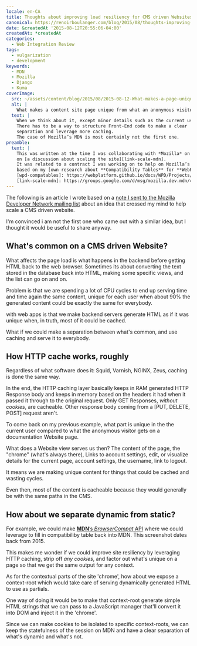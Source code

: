 ```yaml
---
locale: en-CA
title: Thoughts about improving load resiliency for CMS driven Websites
canonical: https://renoirboulanger.com/blog/2015/08/thoughts-improving-load-resiliency-cms-driven-websites/
date: &createdAt '2015-08-12T20:55:06-04:00'
createdAt: *createdAt
categories:
  - Web Integration Review
tags:
  - vulgarization
  - development
keywords:
  - MDN
  - Mozilla
  - Django
  - Kuma
coverImage:
  src: ~/assets/content/blog/2015/08/2015-08-12-What-makes-a-page-unique-1024x921.png
  alt: |
    What makes a content site page unique from what an anonymous visitor can get?
  text: |
    When we think about it, except minor details such as the current user’s info, a web page is pretty much the same for everyone.
    There has to be a way to structure Front-End code to make a clear
    separation and leverage more caching.
    The case of Mozilla’s MDN is most certainly not the first one.
preamble:
  text: |
    This was written at the time I was collaborating with *Mozilla* on the MDN project
    on [a discussion about scaling the site][link-scale-mdn].
    It was related to a contract I was working on to help on Mozilla’s Compatibility tables,
    based on my [own research about **Compatibility Tables** for **WebPlatform Docs**][wpd-compatables].
    [wpd-compatables]: https://webplatform.github.io/docs/WPD/Projects/CompaTables/ "WebPlatform browser compatibility support table"
    [link-scale-mdn]: https://groups.google.com/d/msg/mozilla.dev.mdn/4_bFfpyvYMk/8c6S6cblZ4kJ "RE: Proposal to help scale MDN"
---
```


The following is an article I wrote based on a [note I sent to the Mozilla
Developer Network mailing list][0] about an idea that crossed my mind to help
scale a CMS driven website.

I'm convinced i am not the first one who came out with a similar idea, but I
thought it would be useful to share anyway.

## What's common on a CMS driven Website?

What affects the page load is what happens in the backend before getting HTML
back to the web browser. Sometimes its about converting the text stored in the
database back into HTML, making some specific views, and the list can go on and
on.

Problem is that we are spending a lot of CPU cycles to end up serving time and
time again the same content, unique for each user when about 90% the generated
content could be exactly the same for everybody.

with web apps is that we make backend servers generate HTML as if it was unique
when, in truth, most of it could be cached.

What if we could make a separation between what's common, and use caching and
serve it to everybody.

## How HTTP cache works, roughly

Regardless of what software does it: Squid, Varnish, NGINX, Zeus, caching is
done the same way.

In the end, the HTTP caching layer basically keeps in RAM generated HTTP
Response body and keeps in memory based on the headers it had when it passed it
through to the original request. Only GET Responses, _without cookies_, are
cacheable. Other response body coming from a \[PUT, DELETE, POST\] request
aren't.

To come back on my previous example, what part is unique in the the current user
compared to what the anonymous visitor gets on a documentation Website page.

What does a Website view serves us then? The content of the page, the "chrome"
(what's always there), Links to account settings, edit, or visualize details for
the current page, account settings, the username, link to logout.

It means we are making unique content for things that could be cached and
wasting cycles.

Even then, most of the content is cacheable because they would generally be with
the same paths in the CMS.

## How about we separate dynamic from static?

<app-image figcaption="An example of running a presentation only HTML partial serving specialized service." alt="Experimenting with Django/Kuma and making HTML Partial URLs" src="~/assets/content/blog/2015/10/2015-09-21-Running-MDN-and-BrowserCompat.png">

For example, we could make [**MDN**’s _BrowserCompat_ API][browsercompat-api]
where we could leverage to fill in compatibiliby table back into MDN. This
screenshot dates back from 2015.

</app-image>

This makes me wonder if we could improve site resiliency by leveraging HTTP
caching, strip off _any cookies_, and factor out what's unique on a page so that
we get the same output for any context.

As for the contextual parts of the site 'chrome', how about we expose a
context-root which would take care of serving dynamically generated HTML to use
as partials.

One way of doing it would be to make that context-root generate simple HTML
strings that we can pass to a JavaScript manager that'll convert it into DOM and
inject it in the 'chrome'.

Since we can make cookies to be isolated to specific context-roots, we can keep
the statefulness of the session on MDN and have a clear separation of what's
dynamic and what's not.

[0]: https://groups.google.com/d/msg/mozilla.dev.mdn/4_bFfpyvYMk/KkO0alAfAgAJ
[browsercompat-api]:
  https://github.com/mdn/browsercompat
  'The Browser Compatibility API was a project to support compatibility data on the Mozilla Developer Network. '

